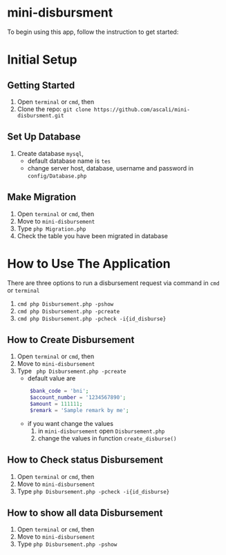# mini-disbursment

To begin using this app, follow the instruction to get started:

# Initial Setup
## Getting Started
1. Open `terminal` or `cmd`, then
2. Clone the repo: `git clone https://github.com/ascali/mini-disbursment.git`

## Set Up Database
1. Create database `mysql`, 
	* default database name is `tes`
	- change server host, database, username and password in `config/Database.php`

## Make Migration
1. Open `terminal` or `cmd`, then
2. Move to `mini-disbursement`
3. Type ` php Migration.php `
4. Check the table you have been migrated in database

# How to Use The Application
There are three options to run a disbursement request via command in `cmd` or `terminal`
1. ```cmd php Disbursement.php -pshow ```
2. ```cmd php Disbursement.php -pcreate ```
3. ```cmd php Disbursement.php -pcheck -i{id_disburse} ```


## How to Create Disbursement
1. Open `terminal` or `cmd`, then
2. Move to `mini-disbursement`
3. Type ` php Disbursement.php -pcreate`
	* default value are
	```php 
		$bank_code = 'bni';
    	$account_number = '1234567890';
    	$amount = 111111;
    	$remark = 'Sample remark by me';
	``` 
	- if you want change the values 
		1. in `mini-disbursement` open `Disbursement.php`
		2. change the values in function `create_disburse()`

## How to Check status Disbursement
1. Open `terminal` or `cmd`, then
2. Move to `mini-disbursement`
3. Type ` php Disbursement.php -pcheck -i{id_disburse} `

## How to show all data Disbursement
1. Open `terminal` or `cmd`, then
2. Move to `mini-disbursement`
3. Type ` php Disbursement.php -pshow `

